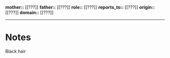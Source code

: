 **mother::** [[???]]
**father::** [[???]]
**role::** [[???]]
**reports_to::** [[???]]
**origin::** [[???]]
**domain::** [[???]]

---

# Notes

Black hair

